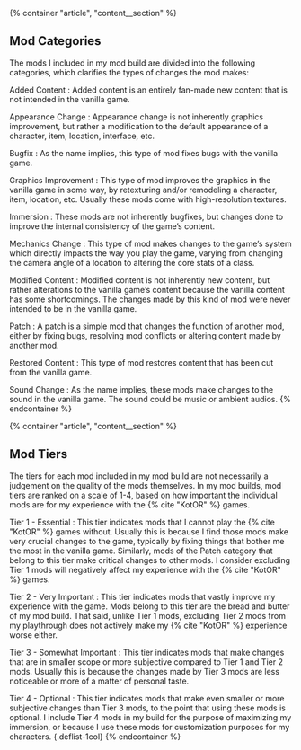 {% container "article", "content__section" %}
## Mod Categories

The mods I included in my mod build are divided into the following categories, which clarifies the types of changes the mod makes:

Added Content
: Added content is an entirely fan-made new content that is not intended in the vanilla game.

Appearance Change
: Appearance change is not inherently graphics improvement, but rather a modification to the default appearance of a character, item, location, interface, etc.

Bugfix
: As the name implies, this type of mod fixes bugs with the vanilla game.

Graphics Improvement
: This type of mod improves the graphics in the vanilla game in some way, by retexturing and/or remodeling a character, item, location, etc. Usually these mods come with high-resolution textures.

Immersion
: These mods are not inherently bugfixes, but changes done to improve the internal consistency of the game’s content.

Mechanics Change
: This type of mod makes changes to the game’s system which directly impacts the way you play the game, varying from changing the camera angle of a location to altering the core stats of a class.

Modified Content
: Modified content is not inherently new content, but rather alterations to the vanilla game’s content because the vanilla content has some shortcomings. The changes made by this kind of mod were never intended to be in the vanilla game.

Patch
: A patch is a simple mod that changes the function of another mod, either by fixing bugs, resolving mod conflicts or altering content made by another mod.

Restored Content
: This type of mod restores content that has been cut from the vanilla game.

Sound Change
: As the name implies, these mods make changes to the sound in the vanilla game. The sound could be music or ambient audios.
{% endcontainer %}

{% container "article", "content__section" %}
## Mod Tiers

The tiers for each mod included in my mod build are not necessarily a judgement on the quality of the mods themselves. In my mod builds, mod tiers are ranked on a scale of 1-4, based on how important the individual mods are for my experience with the {% cite "KotOR" %} games.

Tier 1 - Essential
: This tier indicates mods that I cannot play the {% cite "KotOR" %} games without. Usually this is because I find those mods make very crucial changes to the game, typically by fixing things that bother me the most in the vanilla game. Similarly, mods of the Patch category that belong to this tier make critical changes to other mods. I consider excluding Tier 1 mods will negatively affect my experience with the {% cite "KotOR" %} games.

Tier 2 - Very Important
: This tier indicates mods that vastly improve my experience with the game. Mods belong to this tier are the bread and butter of my mod build. That said, unlike Tier 1 mods, excluding Tier 2 mods from my playthrough does not actively make my {% cite "KotOR" %} experience worse either.

Tier 3 - Somewhat Important
: This tier indicates mods that make changes that are in smaller scope or more subjective compared to Tier 1 and Tier 2 mods. Usually this is because the changes made by Tier 3 mods are less noticeable or more of a matter of personal taste.

Tier 4 - Optional
: This tier indicates mods that make even smaller or more subjective changes than Tier 3 mods, to the point that using these mods is optional. I include Tier 4 mods in my build for the purpose of maximizing my immersion, or because I use these mods for customization purposes for my characters.
{.deflist-1col}
{% endcontainer %}